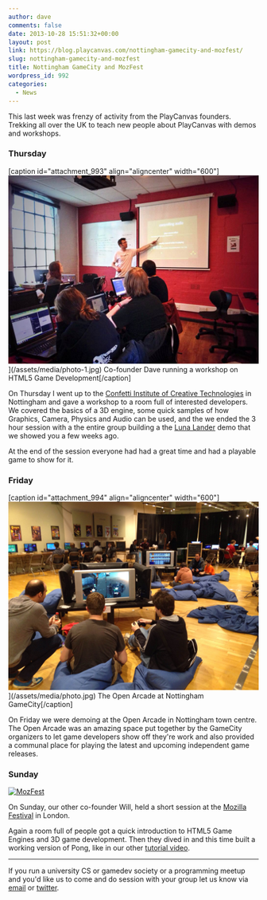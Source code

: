 ```yaml
---
author: dave
comments: false
date: 2013-10-28 15:51:32+00:00
layout: post
link: https://blog.playcanvas.com/nottingham-gamecity-and-mozfest/
slug: nottingham-gamecity-and-mozfest
title: Nottingham GameCity and MozFest
wordpress_id: 992
categories:
  - News
---
```


This last week was frenzy of activity from the PlayCanvas founders. Trekking all over the UK to teach new people about PlayCanvas with demos and workshops.

### Thursday

[caption id="attachment_993" align="aligncenter" width="600"]![Co-founder Dave running a workshop on HTML5 Game Development](/assets/media/photo-1.jpg)](/assets/media/photo-1.jpg) Co-founder Dave running a workshop on HTML5 Game Development[/caption]

On Thursday I went up to the [Confetti Institute of Creative Technologies](http://confetti.uk.com) in Nottingham and gave a workshop to a room full of interested developers. We covered the basics of a 3D engine, some quick samples of how Graphics, Camera, Physics and Audio can be used, and the we ended the 3 hour session with a the entire group building a the [Luna Lander](https://www.youtube.com/watch?v=zQQCfd1xEKg) demo that we showed you a few weeks ago.

At the end of the session everyone had had a great time and had a playable game to show for it.

### Friday

[caption id="attachment_994" align="aligncenter" width="600"]![The Open Arcade at Nottingham GameCity](/assets/media/photo.jpg)](/assets/media/photo.jpg) The Open Arcade at Nottingham GameCity[/caption]

On Friday we were demoing at the Open Arcade in Nottingham town centre. The Open Arcade was an amazing space put together by the GameCity organizers to let game developers show off they're work and also provided a communal place for playing the latest and upcoming independent game releases.

### Sunday

[![MozFest](http://farm8.staticflickr.com/7342/10513561445_076e91c2b9_z.jpg)](http://www.flickr.com/photos/mozillaeu/10513561445/)

On Sunday, our other co-founder Will, held a short session at the [Mozilla Festival](http://mozillafestival.org/) in London.

Again a room full of people got a quick introduction to HTML5 Game Engines and 3D game development. Then they dived in and this time built a working version of Pong, like in our other [tutorial video](https://www.youtube.com/watch?v=oeR-flW-ojw).

---

If you run a university CS or gamedev society or a programming meetup and you'd like us to come and do session with your group let us know via [email](mailto:info@playcanvas.com) or [twitter](https://twitter.com/playcanvas).
